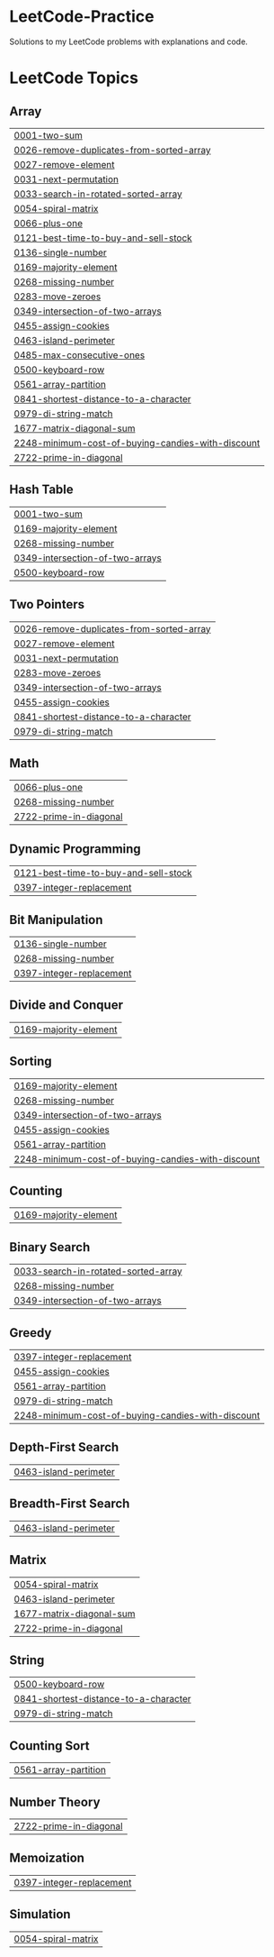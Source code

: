 # LeetCode-Practice
Solutions to my LeetCode problems with explanations and code.

<!---LeetCode Topics Start-->
# LeetCode Topics
## Array
|  |
| ------- |
| [0001-two-sum](https://github.com/Madhusolanki48/LeetCode-Practice/tree/master/0001-two-sum) |
| [0026-remove-duplicates-from-sorted-array](https://github.com/Madhusolanki48/LeetCode-Practice/tree/master/0026-remove-duplicates-from-sorted-array) |
| [0027-remove-element](https://github.com/Madhusolanki48/LeetCode-Practice/tree/master/0027-remove-element) |
| [0031-next-permutation](https://github.com/Madhusolanki48/LeetCode-Practice/tree/master/0031-next-permutation) |
| [0033-search-in-rotated-sorted-array](https://github.com/Madhusolanki48/LeetCode-Practice/tree/master/0033-search-in-rotated-sorted-array) |
| [0054-spiral-matrix](https://github.com/Madhusolanki48/LeetCode-Practice/tree/master/0054-spiral-matrix) |
| [0066-plus-one](https://github.com/Madhusolanki48/LeetCode-Practice/tree/master/0066-plus-one) |
| [0121-best-time-to-buy-and-sell-stock](https://github.com/Madhusolanki48/LeetCode-Practice/tree/master/0121-best-time-to-buy-and-sell-stock) |
| [0136-single-number](https://github.com/Madhusolanki48/LeetCode-Practice/tree/master/0136-single-number) |
| [0169-majority-element](https://github.com/Madhusolanki48/LeetCode-Practice/tree/master/0169-majority-element) |
| [0268-missing-number](https://github.com/Madhusolanki48/LeetCode-Practice/tree/master/0268-missing-number) |
| [0283-move-zeroes](https://github.com/Madhusolanki48/LeetCode-Practice/tree/master/0283-move-zeroes) |
| [0349-intersection-of-two-arrays](https://github.com/Madhusolanki48/LeetCode-Practice/tree/master/0349-intersection-of-two-arrays) |
| [0455-assign-cookies](https://github.com/Madhusolanki48/LeetCode-Practice/tree/master/0455-assign-cookies) |
| [0463-island-perimeter](https://github.com/Madhusolanki48/LeetCode-Practice/tree/master/0463-island-perimeter) |
| [0485-max-consecutive-ones](https://github.com/Madhusolanki48/LeetCode-Practice/tree/master/0485-max-consecutive-ones) |
| [0500-keyboard-row](https://github.com/Madhusolanki48/LeetCode-Practice/tree/master/0500-keyboard-row) |
| [0561-array-partition](https://github.com/Madhusolanki48/LeetCode-Practice/tree/master/0561-array-partition) |
| [0841-shortest-distance-to-a-character](https://github.com/Madhusolanki48/LeetCode-Practice/tree/master/0841-shortest-distance-to-a-character) |
| [0979-di-string-match](https://github.com/Madhusolanki48/LeetCode-Practice/tree/master/0979-di-string-match) |
| [1677-matrix-diagonal-sum](https://github.com/Madhusolanki48/LeetCode-Practice/tree/master/1677-matrix-diagonal-sum) |
| [2248-minimum-cost-of-buying-candies-with-discount](https://github.com/Madhusolanki48/LeetCode-Practice/tree/master/2248-minimum-cost-of-buying-candies-with-discount) |
| [2722-prime-in-diagonal](https://github.com/Madhusolanki48/LeetCode-Practice/tree/master/2722-prime-in-diagonal) |
## Hash Table
|  |
| ------- |
| [0001-two-sum](https://github.com/Madhusolanki48/LeetCode-Practice/tree/master/0001-two-sum) |
| [0169-majority-element](https://github.com/Madhusolanki48/LeetCode-Practice/tree/master/0169-majority-element) |
| [0268-missing-number](https://github.com/Madhusolanki48/LeetCode-Practice/tree/master/0268-missing-number) |
| [0349-intersection-of-two-arrays](https://github.com/Madhusolanki48/LeetCode-Practice/tree/master/0349-intersection-of-two-arrays) |
| [0500-keyboard-row](https://github.com/Madhusolanki48/LeetCode-Practice/tree/master/0500-keyboard-row) |
## Two Pointers
|  |
| ------- |
| [0026-remove-duplicates-from-sorted-array](https://github.com/Madhusolanki48/LeetCode-Practice/tree/master/0026-remove-duplicates-from-sorted-array) |
| [0027-remove-element](https://github.com/Madhusolanki48/LeetCode-Practice/tree/master/0027-remove-element) |
| [0031-next-permutation](https://github.com/Madhusolanki48/LeetCode-Practice/tree/master/0031-next-permutation) |
| [0283-move-zeroes](https://github.com/Madhusolanki48/LeetCode-Practice/tree/master/0283-move-zeroes) |
| [0349-intersection-of-two-arrays](https://github.com/Madhusolanki48/LeetCode-Practice/tree/master/0349-intersection-of-two-arrays) |
| [0455-assign-cookies](https://github.com/Madhusolanki48/LeetCode-Practice/tree/master/0455-assign-cookies) |
| [0841-shortest-distance-to-a-character](https://github.com/Madhusolanki48/LeetCode-Practice/tree/master/0841-shortest-distance-to-a-character) |
| [0979-di-string-match](https://github.com/Madhusolanki48/LeetCode-Practice/tree/master/0979-di-string-match) |
## Math
|  |
| ------- |
| [0066-plus-one](https://github.com/Madhusolanki48/LeetCode-Practice/tree/master/0066-plus-one) |
| [0268-missing-number](https://github.com/Madhusolanki48/LeetCode-Practice/tree/master/0268-missing-number) |
| [2722-prime-in-diagonal](https://github.com/Madhusolanki48/LeetCode-Practice/tree/master/2722-prime-in-diagonal) |
## Dynamic Programming
|  |
| ------- |
| [0121-best-time-to-buy-and-sell-stock](https://github.com/Madhusolanki48/LeetCode-Practice/tree/master/0121-best-time-to-buy-and-sell-stock) |
| [0397-integer-replacement](https://github.com/Madhusolanki48/LeetCode-Practice/tree/master/0397-integer-replacement) |
## Bit Manipulation
|  |
| ------- |
| [0136-single-number](https://github.com/Madhusolanki48/LeetCode-Practice/tree/master/0136-single-number) |
| [0268-missing-number](https://github.com/Madhusolanki48/LeetCode-Practice/tree/master/0268-missing-number) |
| [0397-integer-replacement](https://github.com/Madhusolanki48/LeetCode-Practice/tree/master/0397-integer-replacement) |
## Divide and Conquer
|  |
| ------- |
| [0169-majority-element](https://github.com/Madhusolanki48/LeetCode-Practice/tree/master/0169-majority-element) |
## Sorting
|  |
| ------- |
| [0169-majority-element](https://github.com/Madhusolanki48/LeetCode-Practice/tree/master/0169-majority-element) |
| [0268-missing-number](https://github.com/Madhusolanki48/LeetCode-Practice/tree/master/0268-missing-number) |
| [0349-intersection-of-two-arrays](https://github.com/Madhusolanki48/LeetCode-Practice/tree/master/0349-intersection-of-two-arrays) |
| [0455-assign-cookies](https://github.com/Madhusolanki48/LeetCode-Practice/tree/master/0455-assign-cookies) |
| [0561-array-partition](https://github.com/Madhusolanki48/LeetCode-Practice/tree/master/0561-array-partition) |
| [2248-minimum-cost-of-buying-candies-with-discount](https://github.com/Madhusolanki48/LeetCode-Practice/tree/master/2248-minimum-cost-of-buying-candies-with-discount) |
## Counting
|  |
| ------- |
| [0169-majority-element](https://github.com/Madhusolanki48/LeetCode-Practice/tree/master/0169-majority-element) |
## Binary Search
|  |
| ------- |
| [0033-search-in-rotated-sorted-array](https://github.com/Madhusolanki48/LeetCode-Practice/tree/master/0033-search-in-rotated-sorted-array) |
| [0268-missing-number](https://github.com/Madhusolanki48/LeetCode-Practice/tree/master/0268-missing-number) |
| [0349-intersection-of-two-arrays](https://github.com/Madhusolanki48/LeetCode-Practice/tree/master/0349-intersection-of-two-arrays) |
## Greedy
|  |
| ------- |
| [0397-integer-replacement](https://github.com/Madhusolanki48/LeetCode-Practice/tree/master/0397-integer-replacement) |
| [0455-assign-cookies](https://github.com/Madhusolanki48/LeetCode-Practice/tree/master/0455-assign-cookies) |
| [0561-array-partition](https://github.com/Madhusolanki48/LeetCode-Practice/tree/master/0561-array-partition) |
| [0979-di-string-match](https://github.com/Madhusolanki48/LeetCode-Practice/tree/master/0979-di-string-match) |
| [2248-minimum-cost-of-buying-candies-with-discount](https://github.com/Madhusolanki48/LeetCode-Practice/tree/master/2248-minimum-cost-of-buying-candies-with-discount) |
## Depth-First Search
|  |
| ------- |
| [0463-island-perimeter](https://github.com/Madhusolanki48/LeetCode-Practice/tree/master/0463-island-perimeter) |
## Breadth-First Search
|  |
| ------- |
| [0463-island-perimeter](https://github.com/Madhusolanki48/LeetCode-Practice/tree/master/0463-island-perimeter) |
## Matrix
|  |
| ------- |
| [0054-spiral-matrix](https://github.com/Madhusolanki48/LeetCode-Practice/tree/master/0054-spiral-matrix) |
| [0463-island-perimeter](https://github.com/Madhusolanki48/LeetCode-Practice/tree/master/0463-island-perimeter) |
| [1677-matrix-diagonal-sum](https://github.com/Madhusolanki48/LeetCode-Practice/tree/master/1677-matrix-diagonal-sum) |
| [2722-prime-in-diagonal](https://github.com/Madhusolanki48/LeetCode-Practice/tree/master/2722-prime-in-diagonal) |
## String
|  |
| ------- |
| [0500-keyboard-row](https://github.com/Madhusolanki48/LeetCode-Practice/tree/master/0500-keyboard-row) |
| [0841-shortest-distance-to-a-character](https://github.com/Madhusolanki48/LeetCode-Practice/tree/master/0841-shortest-distance-to-a-character) |
| [0979-di-string-match](https://github.com/Madhusolanki48/LeetCode-Practice/tree/master/0979-di-string-match) |
## Counting Sort
|  |
| ------- |
| [0561-array-partition](https://github.com/Madhusolanki48/LeetCode-Practice/tree/master/0561-array-partition) |
## Number Theory
|  |
| ------- |
| [2722-prime-in-diagonal](https://github.com/Madhusolanki48/LeetCode-Practice/tree/master/2722-prime-in-diagonal) |
## Memoization
|  |
| ------- |
| [0397-integer-replacement](https://github.com/Madhusolanki48/LeetCode-Practice/tree/master/0397-integer-replacement) |
## Simulation
|  |
| ------- |
| [0054-spiral-matrix](https://github.com/Madhusolanki48/LeetCode-Practice/tree/master/0054-spiral-matrix) |
<!---LeetCode Topics End-->